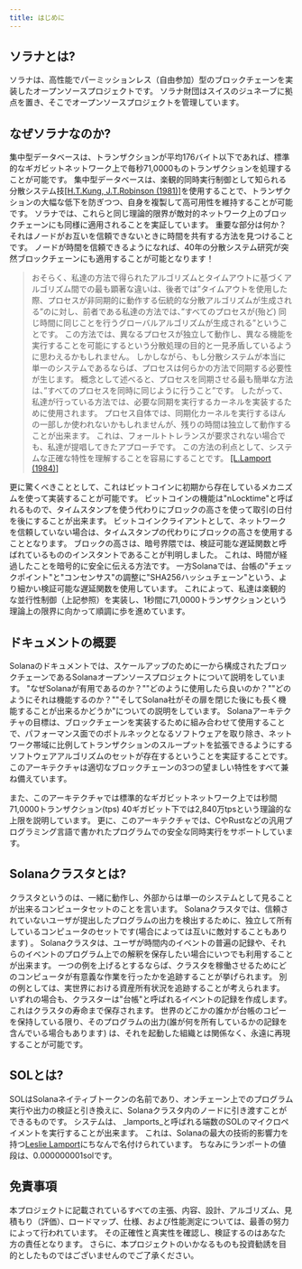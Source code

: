 ```yaml
---
title: はじめに
---
```


## ソラナとは?

ソラナは、高性能でパーミッションレス（自由参加）型のブロックチェーンを実装したオープンソースプロジェクトです。 ソラナ財団はスイスのジュネーブに拠点を置き、そこでオープンソースプロジェクトを管理しています。

## なぜソラナなのか?

集中型データベースは、トランザクションが平均176バイト以下であれば、標準的なギガビットネットワーク上で毎秒71,0000ものトランザクションを処理することが可能です。 集中型データベースは、楽観的同時実行制御として知られる分散システム技[\[H.T.Kung, J.T.Robinson (1981)\]](http://citeseerx.ist.psu.edu/viewdoc/summary?doi=10.1.1.65.4735)を使用することで、トランザクションの大幅な低下を防ぎつつ、自身を複製して高可用性を維持することが可能です。 ソラナでは、これらと同じ理論的限界が敵対的ネットワーク上のブロックチェーンにも同様に適用されることを実証しています。 重要な部分は何か？ それはノードがお互いを信頼できないときに時間を共有する方法を見つけることです。 ノードが時間を信頼できるようになれば、40年の分散システム研究が突然ブロックチェーンにも適用することが可能となります！

> おそらく、私達の方法で得られたアルゴリズムとタイムアウトに基づくアルゴリズム間での最も顕著な違いは、後者では”タイムアウトを使用した際、プロセスが非同期的に動作する伝統的な分散アルゴリズムが生成される”のに対し、前者である私達の方法では、”すべてのプロセスが(殆ど) 同じ時間に同じことを行うグローバルアルゴリズムが生成される”ということです。 この方法では、異なるプロセスが独立して動作し、異なる機能を実行することを可能にするという分散処理の目的と一見矛盾しているように思わえるかもしれません。 しかしながら、もし分散システムが本当に単一のシステムであるならば、プロセスは何らかの方法で同期する必要性が生じます。 概念として述べると、プロセスを同期させる最も簡単な方法は、”すべてのプロセスを同時に同じように行うこと”です。 したがって、私達が行っている方法では、必要な同期を実行するカーネルを実装するために使用されます。 プロセス自体では、同期化カーネルを実行するほんの一部しか使われないかもしれませんが、残りの時間は独立して動作することが出来ます。 これは、フォールトトレランスが要求されない場合でも、私達が提唱してきたアプローチです。 この方法の利点として、システムな正確な特性を理解することを容易にすることです。 [\[L.Lamport (1984)\]](http://citeseerx.ist.psu.edu/viewdoc/summary?doi=10.1.1.71.1078)

更に驚くべきこととして、これはビットコインに初期から存在しているメカニズムを使って実装することが可能です。 ビットコインの機能は"nLocktime"と呼ばれるもので、タイムスタンプを使う代わりにブロックの高さを使って取引の日付を後にすることが出来ます。 ビットコインクライアントとして、ネットワークを信頼していない場合は、タイムスタンプの代わりにブロックの高さを使用することとなります。 ブロックの高さは、暗号界隈では、検証可能な遅延関数と呼ばれているもののインスタントであることが判明しました。 これは、時間が経過したことを暗号的に安全に伝える方法です。 一方Solanaでは、台帳の"チェックポイント"と"コンセンサス"の調整に"SHA256ハッシュチェーン"という、より細かい検証可能な遅延関数を使用しています。 これによって、私達は楽観的な並行性制御（上記参照）を実装し、1秒間に71,0000トランザクションという理論上の限界に向かって順調に歩を進めています。

## ドキュメントの概要

Solanaのドキュメントでは、スケールアップのために一から構成されたブロックチェーンであるSolanaオープンソースプロジェクトについて説明をしています。 "なぜSolanaが有用であるのか？""どのように使用したら良いのか？""どのようにそれは機能するのか？""そしてSolana社がその扉を閉じた後にも長く機能することが出来るかどうか"についての説明をしています。 Solanaアーキテクチャの目標は、ブロックチェーンを実装するために組み合わせて使用することで、パフォーマンス面でのボトルネックとなるソフトウェアを取り除き、ネットワーク帯域に比例してトランザクションのスループットを拡張できるようにするソフトウェアアルゴリズムのセットが存在するということを実証することです。 このアーキテクチャは適切なブロックチェーンの3つの望ましい特性をすべて兼ね備えています。

また、このアーキテクチャでは標準的なギガビットネットワーク上では秒間71,0000トランザクション(tps) 40ギガビット下では2,840万tpsという理論的な上限を説明しています。 更に、このアーキテクチャでは、CやRustなどの汎用プログラミング言語で書かれたプログラムでの安全な同時実行をサポートしています。

## Solanaクラスタとは?

クラスタというのは、一緒に動作し、外部からは単一のシステムとして見ることが出来るコンピュータセットのことを言います。 Solanaクラスタでは、信頼されていないユーザが提出したプログラムの出力を検出するために、独立して所有しているコンピュータのセットです\(場合によっては互いに敵対することもあります\) 。 Solanaクラスタは、ユーザが時間内のイベントの普遍の記録や、それらのイベントのプログラム上での解釈を保存したい場合にいつでも利用することが出来ます。 一つの例を上げるとするならば、クラスタを稼働させるためにどのコンピュータが有意義な作業を行ったかを追跡することが挙げられます。 別の例としては、実世界における資産所有状況を追跡することが考えられます。 いずれの場合も、クラスターは"台帳"と呼ばれるイベントの記録を作成します。 これはクラスタの寿命まで保存されます。 世界のどこかの誰かが台帳のコピーを保持している限り、そのプログラムの出力\(誰が何を所有しているかの記録を含んでいる場合もあります\) は、それを起動した組織とは関係なく、永遠に再現することが可能です。

## SOLとは?

SOLはSolanaネイティブトークンの名前であり、オンチェーン上でのプログラム実行や出力の検証と引き換えに、Solanaクラスタ内のノードに引き渡すことができるものです。 システムは、 _lamports_と呼ばれる端数のSOLのマイクロペイメントを実行することが出来ます。 これは、Solanaの最大の技術的影響力を持つ[Leslie Lamport](https://en.wikipedia.org/wiki/Leslie_Lamport)にちなんで名付けられています。 ちなみにランポートの値段は、0.000000001solです。

## 免責事項

本プロジェクトに記載されているすべての主張、内容、設計、アルゴリズム、見積もり（評価）、ロードマップ、仕様、および性能測定については、最善の努力によって行われています。 その正確性と真実性を確認し、検証するのはあなた方の責任となります。 さらに、本プロジェクトのいかなるものも投資勧誘を目的としたものではございませんのでご了承ください。
